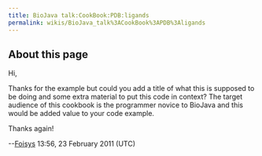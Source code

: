 ```yaml
---
title: BioJava talk:CookBook:PDB:ligands
permalink: wikis/BioJava_talk%3ACookBook%3APDB%3Aligands
---
```


About this page
---------------

Hi,

Thanks for the example but could you add a title of what this is
supposed to be doing and some extra material to put this code in
context? The target audience of this cookbook is the programmer novice
to BioJava and this would be added value to your code example.

Thanks again!

--[Foisys](User:Foisys "wikilink") 13:56, 23 February 2011 (UTC)
